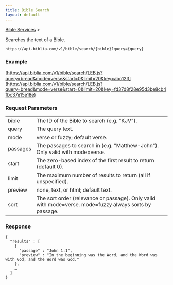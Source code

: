 ```yaml
---
title: Bible Search
layout: default
---
```

[Bible Services](Bible_Services) >

Searches the text of a Bible.

    https://api.biblia.com/v1/bible/search/{bible}?query={query}

### Example

[https://api.biblia.com/v1/bible/search/LEB.js?query=bread&mode=verse&start=0&limit=20&key=abc123](https://api.biblia.com/v1/bible/search/LEB.js?query=bread&mode=verse&start=0&limit=20&key=fd37d8f28e95d3be8cb4fbc37e15e18e)

### Request Parameters

<table>
<tr><td> bible </td><td> The ID of the Bible to search (e.g. "KJV"). </td></tr>
<tr><td> query </td><td> The query text. </td></tr>
<tr><td> mode </td><td> verse or fuzzy; default verse. </td></tr>
<tr><td> passages </td><td> The passages to search in (e.g. "Matthew-John"). Only valid with mode=verse. </td></tr>
<tr><td> start </td><td> The zero-based index of the first result to return (default 0). </td></tr>
<tr><td> limit </td><td> The maximum number of results to return (all if unspecified). </td></tr>
<tr><td> preview </td><td> none, text, or html; default text. </td></tr>
<tr><td> sort </td><td> The sort order (relevance or passage). Only valid with mode=verse. mode=fuzzy always sorts by passage. </td></tr>
</table>

### Response

    {
      "results" : [
        {
          "passage" : "John 1:1",
          "preview" : "In the beginning was the Word, and the Word was with God, and the Word was God."
        },
        …
      ]
    }
